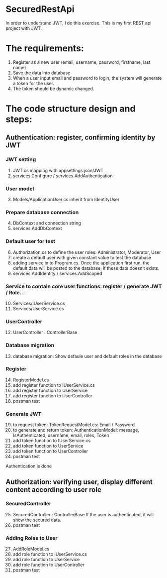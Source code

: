 # SecuredRestApi
In order to understand JWT, I do this exercise. 
This is my first REST api project with JWT. 

# The requirements:
1) Register as a new user (email, username, password, firstname, last name)
2) Save the data into database
3) When a user input email and password to login, the system will generate a token for the user.
4) The token should be dynamic changed.

# The code structure design and steps:

## Authentication: register, confirming identity by JWT

### JWT setting
1) JWT.cs mapping with appsettings.json/JWT
2) services.Configure<JWT> / services.AddAuthentication

### User model
3) Models/ApplicationUser.cs inherit from IdentityUser

### Prepare database connection
4) DbContext and connection string
5) services.AddDbContext

### Default user for test 
6) Authorization.cs to define the user roles: Administrator, Moderator, User
7) create a default user with given constant value to test the database
8) adding service in to Program.cs. 
Once the application first run, the default data will be posted to the database, if these data doesn’t exists.
9) services.AddIdentity / services.AddScoped

### Service to contain core user functions: register / generate JWT / Role... 
10) Services/IUserService.cs
11) Services/UserService.cs

### UserController
12) UserController : ControllerBase

### Database migration
13) database migration: 
Show defaule user and default roles in the database

### Register 
14) RegisterModel.cs
15) add register function to IUserService.cs
16) add register function to UserService 
17) add register function to UserController
18) postman test

### Generate JWT
19) to request token: 
TokenRequestModel.cs: Email / Password 
20) to generate and return token: 
AuthenticationModel: message, IsAuthenticated, username, email, roles, Token
21) add token function to IUserService.cs
22) add token function to UserService 
23) add token function to UserController
24) postman test

Authentication is done

## Authorization: verifying user, display different content according to user role

### SecuredController
25) SecuredController : ControllerBase
If the user is authenticated, it will show the secured data. 
26) postman test

### Adding Roles to User
27) AddRoleModel.cs
28) add role function to IUserService.cs
29) add role function to UserService 
30) add role function to UserController
31) postman test






















